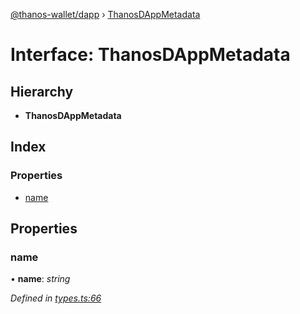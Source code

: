 [@thanos-wallet/dapp](../README.md) › [ThanosDAppMetadata](thanosdappmetadata.md)

# Interface: ThanosDAppMetadata

## Hierarchy

* **ThanosDAppMetadata**

## Index

### Properties

* [name](thanosdappmetadata.md#name)

## Properties

###  name

• **name**: *string*

*Defined in [types.ts:66](https://github.com/madfish-solutions/thanoswallet-dapp/blob/6ebdacd/src/types.ts#L66)*
